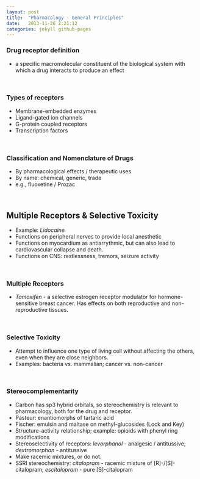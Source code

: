 ```yaml
---
layout: post
title:  "Pharmacology - General Principles"
date:   2013-11-26 2:21:12
categories: jekyll github-pages
---
```

### Drug receptor definition
- a specific macromolecular constituent of the biological system with which a drug interacts to produce an effect

<span><br></span> 
### Types of receptors

- Membrane-embedded enzymes
- Ligand-gated ion channels
- G-protein coupled receptors
- Transcription factors

<span><br></span> 
### Classification and Nomenclature of Drugs
- By pharmacological effects / therapeutic uses
- By name: chemical, generic, trade
- e.g., fluoxetine / Prozac

<span><br></span> 

## Multiple Receptors & Selective Toxicity
- Example: *Lidocaine*
- Functions on peripheral nerves to provide local anesthetic
- Functions on myocardium as antiarrythmic, but can also lead to cardiovascular collapse and death.
- Functions on CNS: restlessness, tremors, seizure activity

<span><br></span> 
### Multiple Receptors
- *Tamoxifen* - a selective estrogen receptor modulator for hormone-sensitive breast cancer. Has effects on both reproductive and non-reproductive tissues.

<span><br></span> 
### Selective Toxicity
- Attempt to influence one type of living cell without affecting the others, even when they are close neighbors.
- Examples: bacteria vs. mammalian; cancer vs. non-cancer

<span><br></span> 
### Stereocomplementarity
- Carbon has sp3 hybrid orbitals, so stereochemistry is relevant to pharmacology, both for the drug and receptor.
- Pasteur: enantiomorphs of tartaric acid
- Fischer: emulsin and maltase on methyl-glucosides (Lock and Key)
- Structure-activity relationship; example: opioids with phenyl ring modifications
- Stereoselectivity of receptors: *levorphanol* - analgesic / antitussive; *dextromorphan* - antitussive
- Make racemic mixtures, or do not.
- SSRI stereochemistry: *citalopram* - racemic mixture of \[R\]-/\[S\]-citalopram; *escitalopram* - pure \[S\]-citalopram

